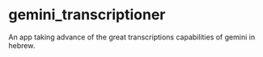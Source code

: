 # gemini_transcriptioner
An app taking advance of the great transcriptions capabilities of gemini in hebrew.
